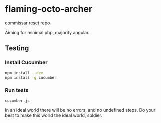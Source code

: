 flaming-octo-archer
===================

commissar reset repo

Aiming for minimal php, majority angular.

## Testing

### Install Cucumber

```bash
npm install --dev
npm install -g cucumber
```

### Run tests

```
cucumber.js
```

In an ideal world there will be no errors, and no undefined steps. 
Do your best to make this world the ideal world, soldier.
